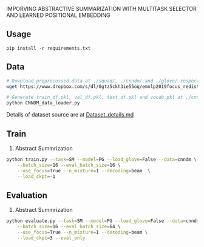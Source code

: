 IMPORVING ABSTRACTIVE SUMMARIZATION WITH MULTITASK SELECTOR AND LEARNED POSITIONAL EMBEDDING
## Usage
  `pip install -r requirements.txt` 

## Data

```sh
# Download preprocessed data at ./squad/, ./cnndm/ and ./glove/ respectively
wget https://www.dropbox.com/s/dl/0gtz5ckh3ie55oq/emnlp2019focus_redistribute.zip

# Generate train_df.pkl, val_df.pkl, test_df.pkl and vocab.pkl at ./cnndm_out/
python CNNDM_data_loader.py
```
Details of dataset source are at [Dataset_details.md](Dataset_details.md)

## Train

1) Abstract Summrization
```sh
python train.py --task=SM --model=PG --load_glove=False --data=cnndm \
    --batch_size=16 --eval_batch_size=16 \
    --use_focus=True --n_mixture=1 --decoding=beam  \
    --load_ckpt=-1
```


## Evaluation

1) Abstract Summrization
```sh
python evaluate.py --task=SM --model=PG --load_glove=False --data=cnndm \
    --batch_size=16 --eval_batch_size=64 \
    --use_focus=True --n_mixture=1 --decoding=beam \
    --load_ckpt=3 --eval_only
```
